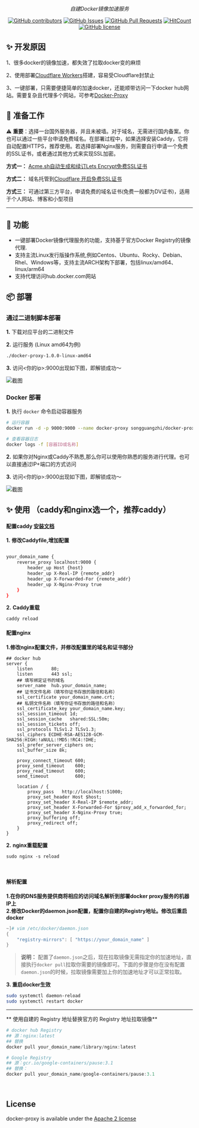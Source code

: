 <div style="text-align: center">
  <p align="center">
      <i>自建Docker镜像加速服务</i>
  </p>
</div>

<div align="center">

[![GitHub contributors](https://img.shields.io/github/contributors/Garretqaq/docker-proxy)](https://github.com/Garretqaq/docker-proxy/graphs/contributors)
[![GitHub Issues](https://img.shields.io/github/issues/dqzboy/Docker-Proxy.svg)](https://github.com/Garretqaq/docker-proxy/issues)
[![GitHub Pull Requests](https://img.shields.io/github/stars/dqzboy/Docker-Proxy)](https://github.com/Garretqaq/docker-proxy)
[![HitCount](https://views.whatilearened.today/views/github/dqzboy/Docker-Proxy.svg)](https://github.com/Garretqaq/docker-proxy)
[![GitHub license](https://img.shields.io/github/license/dqzboy/Docker-Proxy)](https://github.com/Garretqaq/docker-proxy/blob/main/LICENSE)
</div>


## ✨ 开发原因

1、很多docker的镜像加速，都失效了拉取docker变的麻烦

2、使用部署[Cloudflare Workers](https://github.com/dqzboy/Workers-Proxy-Docker)搭建，容易受Cloudflare封禁止

3、一键部署，只需要便捷简单的加速docker，还能顺带访问一下docker hub网站。需要复杂且代理多个网站，可参考[Docker-Proxy](https://github.com/dqzboy/Docker-Proxy)

## 📝 准备工作

⚠️  **重要**：选择一台国外服务器，并且未被墙。对于域名，无需进行国内备案。你也可以通过一些平台申请免费域名。在部署过程中，如果选择安装Caddy，它将自动配置HTTPS，推荐使用。若选择部署Nginx服务，则需要自行申请一个免费的SSL证书，或者通过其他方式来实现SSL加密。

**方式一：** [Acme.sh自动生成和续订Lets Encrypt免费SSL证书](https://www.dqzboy.com/16437.html)

**方式二：** 域名托管到[Cloudflare 开启免费SSL证书](https://www.cloudflare.com/zh-cn/application-services/products/ssl/)

**方式三：** 可通过第三方平台，申请免费的域名证书(免费一般都为DV证书)，适用于个人网站、博客和小型项目

---

## 🔨 功能

- 一键部署Docker镜像代理服务的功能，支持基于官方Docker Registry的镜像代理. 
- 支持主流Linux发行版操作系统,例如Centos、Ubuntu、Rocky、Debian、Rhel、Windows等，支持主流ARCH架构下部署，包括linux/amd64、linux/arm64
- 支持代理访问hub.docker.com网站

## 📦 部署

### 通过二进制脚本部署

**1.** 下载对应平台的二进制文件

**2.** 运行服务 (Linux amd64为例)

```sh
./docker-proxy-1.0.0-linux-amd64
```

**3.** 访问<你的ip>:9000出现如下图，即解锁成功～

![截图](https://md-server.oss-cn-guangzhou.aliyuncs.com/images/1742438458226.png)

### Docker 部署

**1.** 执行 `docker`  命令启动容器服务

```sh
# 运行容器
docker run -d -p 9000:9000 --name docker-proxy songguangzhi/docker-proxy 

# 查看容器日志
docker logs -f [容器ID或名称]
```

**2.** 如果你对Nginx或Caddy不熟悉,那么你可以使用你熟悉的服务进行代理。也可以直接通过IP+端口的方式访问

**3.** 访问<你的ip>:9000出现如下图，即解锁成功～

![截图](https://md-server.oss-cn-guangzhou.aliyuncs.com/images/1742438458226.png)

## ✨ 使用 （caddy和nginx选一个，推荐caddy）

#### 配置caddy   [安装文档](https://caddy2.dengxiaolong.com/docs/install)

**1.** **修改Caddyfile,增加配置**

```sh

your_domain_name {
    reverse_proxy localhost:9000 {
        header_up Host {host}
        header_up X-Real-IP {remote_addr}
        header_up X-Forwarded-For {remote_addr}
        header_up X-Nginx-Proxy true
    }
}

```

**2.** **Caddy重载**

```
caddy reload
```

#### 配置nginx

**1.修改nginx配置文件，并修改配置里的域名和证书部分** <br>

```
## docker hub
server {
    listen       80;
    listen       443 ssl;
    ## 填写绑定证书的域名
    server_name  hub.your_domain_name;
    ## 证书文件名称（填写你证书存放的路径和名称）
    ssl_certificate your_domain_name.crt;
    ## 私钥文件名称（填写你证书存放的路径和名称）
    ssl_certificate_key your_domain_name.key;
    ssl_session_timeout 1d;
    ssl_session_cache   shared:SSL:50m;
    ssl_session_tickets off;
    ssl_protocols TLSv1.2 TLSv1.3;
    ssl_ciphers ECDHE-RSA-AES128-GCM-SHA256:HIGH:!aNULL:!MD5:!RC4:!DHE;
    ssl_prefer_server_ciphers on;
    ssl_buffer_size 8k;

    proxy_connect_timeout 600;
    proxy_send_timeout    600;
    proxy_read_timeout    600;
    send_timeout          600;

    location / {
        proxy_pass   http://localhost:51000;
        proxy_set_header Host $host;
        proxy_set_header X-Real-IP $remote_addr;
        proxy_set_header X-Forwarded-For $proxy_add_x_forwarded_for;        
        proxy_set_header X-Nginx-Proxy true;
        proxy_buffering off;
        proxy_redirect off;
    }
}
```

**2.** **nginx重载配置**

```
sudo nginx -s reload
```

<br/>

#### 解析配置

**1.在你的DNS服务提供商将相应的访问域名解析到部署docker proxy服务的机器IP上** <br>
**2.修改Docker的daemon.json配置，配置你自建的Registry地址。修改后重启docker**

```powershell
~]# vim /etc/docker/daemon.json
{
    "registry-mirrors": [ "https://your_domain_name" ]
}
```

> **说明：** 配置了`daemon.json`之后，现在拉取镜像无需指定你的加速地址，直接执行`docker pull`拉取你需要的镜像即可。下面的步骤是你在没有配置`daemon.json`的时候，拉取镜像需要加上你的加速地址才可以正常拉取。

**3. 重启docker生效**

```sh
sudo systemctl daemon-reload
sudo systemctl restart docker
```
---

** 使用自建的 Registry 地址替换官方的 Registry 地址拉取镜像**

```powershell
# docker hub Registry
## 源：nginx:latest
## 替换
docker pull your_domain_name/library/nginx:latest

# Google Registry
## 源：gcr.io/google-containers/pause:3.1
## 替换：
docker pull your_domain_name/google-containers/pause:3.1
```

<br/>

## License

docker-proxy is available under the [Apache 2 license](./LICENSE)
